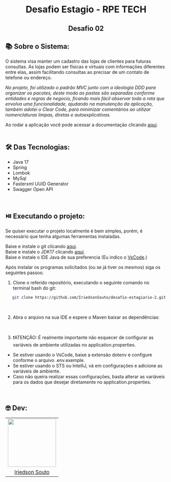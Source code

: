 <div align="center">
 <h1>Desafio Estagio - RPE TECH</h1>
 <h2>Desafio 02<h2>
</div>

## :books: Sobre o Sistema:
O sistema visa manter um cadastro das lojas de clientes para futuras consultas. As lojas podem ser físicas e virtuais com informações diferentes entre elas, assim facilitando consultas ao precisar de um contato de telefone ou endereço.

*No projeto, foi utilizado o padrão MVC junto com a ideologia DDD para organizar os pacotes, deste modo as pastas são separadas conforme entidades e regras de negocio, ficando mais fácil observar toda a rota que envolva uma funcionalidade, ajudando na manutenção da aplicação, também adotei o Clear Code, para minimizar comentários ao utilizar nomenclaturas limpas, diretas e autoexplicativas.*

Ao rodar a aplicação você pode acessar a documentação clicando [aqui](http://localhost:8080/swagger-ui/index.html#/).<br>
<br>

## :hammer_and_wrench: Das Tecnologias:

- Java 17
- Spring
- Lombok 
- MySql
- Fasterxml UUID Generator
- Swagger Open API
<br>

## :play_or_pause_button: Executando o projeto:

Se quiser executar o projeto localmente é bem simples, porém, é necessário que tenha algumas ferramentas instaladas.

Baixe e instale o git clicando [aqui](https://git-scm.com/downloads).<br>
Baixe e instale o JDK17 clicando [aqui](https://www.oracle.com/java/technologies/javase/jdk17-archive-downloads.html).<br>
Baixe e instale o IDE Java de sua preferencia (Eu indico o [VsCode](https://code.visualstudio.com/download).)<br>

Após instalar os programas solicitados (ou se já tiver os mesmos) siga os seguintes passos:
<br>

1. Clone o referido repositório, executando o seguinte comando no terminal bash do git:
```sh
   git clone https://github.com/IriedsonSouto/desafio-estagiario-2.git
```
<br>

2. Abra o arquivo na sua IDE e espere o Maven baixar as dependências:
<br>

3. :exclamation:ATENÇÃO: É realmente importante não esquecer de configurar as variáveis de ambiente utilizadas no application.properties.

- Se estiver usando o VsCode, baixe a extensão dotenv e configure conforme o arquivo .env.exemple.
- Se estiver usando o STS ou IntelliJ, vá em configurações e adicione as variáveis de ambiente.
- Caso não queira realizar essas configurações, basta alterar as variáveis para os dados que desejar diretamente no application.properties.
<br>

## :nerd_face: Dev:
<div align="center">
  <table>
      <tr align="center">
          <td>
              <img src="https://avatars.githubusercontent.com/u/81063513?v=4" height="150px"></td>
          </td>
      </tr>
      <tr align="center">
          <td>
              <a href="https://www.linkedin.com/in/iriedson-souto-maior-de-moraes-vilar-457781209/">Iriedson Souto</a>
          </td>
      </tr>
  </table>
</div>


